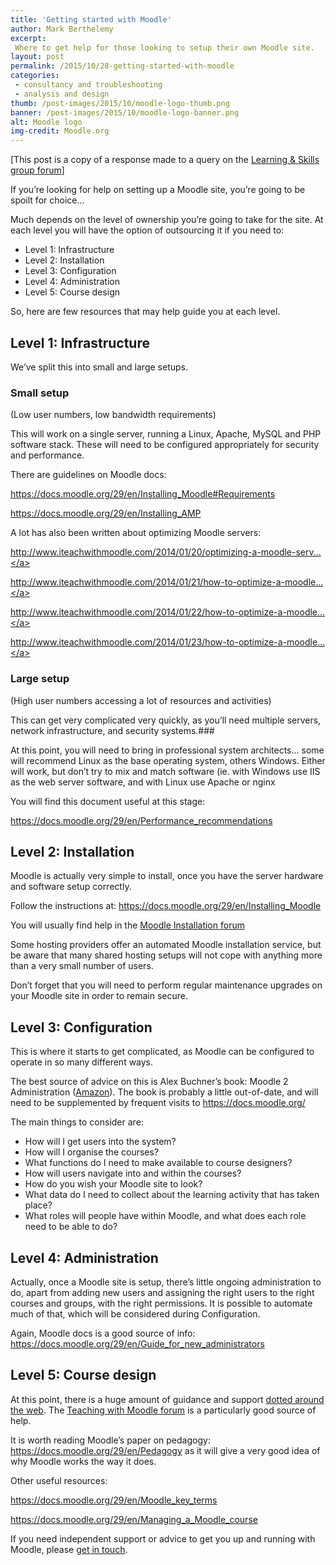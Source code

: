 ```yaml
---
title: 'Getting started with Moodle'
author: Mark Berthelemy
excerpt: 
 Where to get help for those looking to setup their own Moodle site.
layout: post
permalink: /2015/10/28-getting-started-with-moodle
categories:
 - consultancy and troubleshooting
 - analysis and design
thumb: /post-images/2015/10/moodle-logo-thumb.png
banner: /post-images/2015/10/moodle-logo-banner.png
alt: Moodle logo
img-credit: Moodle.org
---
```

[This post is a copy of a response made to a query on the <a href="http://learningandskillsgroup.ning.com/forum/topics/moodle-advice" target="_blank">Learning & Skills group forum</a>]

If you&rsquo;re looking for help on setting up a Moodle site, you&rsquo;re going to be spoilt for choice...

Much depends on the level of ownership you&rsquo;re going to take for the site. At each level you will have the option of outsourcing it if you need to:

- Level 1: Infrastructure
- Level 2: Installation
- Level 3: Configuration
- Level 4: Administration
- Level 5: Course design

So, here are few resources that may help guide you at each level.

## Level 1: Infrastructure

We&rsquo;ve split this into small and large setups.

### Small setup

(Low user numbers, low bandwidth requirements)

This will work on a single server, running a Linux, Apache, MySQL and PHP software stack. These will need to be configured appropriately for security and performance.

There are guidelines on Moodle docs:

<a href="https://docs.moodle.org/29/en/Installing_Moodle#Requirements" target="_blank">https://docs.moodle.org/29/en/Installing_Moodle#Requirements</a>

<a href="https://docs.moodle.org/29/en/Installing_AMP" target="_blank">https://docs.moodle.org/29/en/Installing_AMP</a>

A lot has also been written about optimizing Moodle servers:

<a href="http://www.iteachwithmoodle.com/2014/01/20/optimizing-a-moodle-server-step-1-fine-tune-apache/" target="_blank">http://www.iteachwithmoodle.com/2014/01/20/optimizing-a-moodle-serv...</a>

<a href="http://www.iteachwithmoodle.com/2014/01/21/how-to-optimize-a-moodle-server-part-2-mysql/" target="_blank">http://www.iteachwithmoodle.com/2014/01/21/how-to-optimize-a-moodle...</a>

<a href="http://www.iteachwithmoodle.com/2014/01/22/how-to-optimize-a-moodle-server-part-3-apache-on-a-diet/" target="_blank">http://www.iteachwithmoodle.com/2014/01/22/how-to-optimize-a-moodle...</a>

<a href="http://www.iteachwithmoodle.com/2014/01/23/how-to-optimize-a-moodle-server-part-4-apc/" target="_blank">http://www.iteachwithmoodle.com/2014/01/23/how-to-optimize-a-moodle...</a>

### Large setup

(High user numbers accessing a lot of resources and activities)

This can get very complicated very quickly, as you&rsquo;ll need multiple servers, network infrastructure, and security systems.### <br/></em>

At this point, you will need to bring in professional system architects... some will recommend Linux as the base operating system, others Windows. Either will work, but don&rsquo;t try to mix and match software (ie. with Windows use IIS as the web server software, and with Linux use Apache or nginx

You will find this document useful at this stage:

<a href="https://docs.moodle.org/29/en/Performance_recommendations" target="_blank">https://docs.moodle.org/29/en/Performance_recommendations</a>

## Level 2: Installation

Moodle is actually very simple to install, once you have the server hardware and software setup correctly.

Follow the instructions at: <a href="https://docs.moodle.org/29/en/Installing_Moodle" target="_blank">https://docs.moodle.org/29/en/Installing_Moodle</a>

You will usually find help in the <a href="https://moodle.org/mod/forum/view.php?id=28" target="_blank">Moodle Installation forum</a>

Some hosting providers offer an automated Moodle installation service, but be aware that many shared hosting setups will not cope with anything more than a very small number of users.

Don&rsquo;t forget that you will need to perform regular maintenance upgrades on your Moodle site in order to remain secure.


## Level 3: Configuration

This is where it starts to get complicated, as Moodle can be configured to operate in so many different ways.

The best source of advice on this is Alex Buchner&rsquo;s book: Moodle 2 Administration (<a href="http://www.amazon.co.uk/Moodle-2-Administration-Alex-B%C3%BCchner/dp/1849516049" target="_blank">Amazon</a>). The book is probably a little out-of-date, and will need to be supplemented by frequent visits to <a href="https://docs.moodle.org/" target="_blank">https://docs.moodle.org/</a>

The main things to consider are:

<ul>
<li>How will I get users into the system?</li>
<li>How will I organise the courses?</li>
<li>What functions do I need to make available to course designers?</li>
<li>How will users navigate into and within the courses?</li>
<li>How do you wish your Moodle site to look?</li>
<li>What data do I need to collect about the learning activity that has taken place?</li>
<li>What roles will people have within Moodle, and what does each role need to be able to do?</li>
</ul>

## Level 4: Administration

Actually, once a Moodle site is setup, there&rsquo;s little ongoing administration to do, apart from adding new users and assigning the right users to the right courses and groups, with the right permissions. It is possible to automate much of that, which will be considered during Configuration.

Again, Moodle docs is a good source of info: <a href="https://docs.moodle.org/29/en/Guide_for_new_administrators" target="_blank">https://docs.moodle.org/29/en/Guide_for_new_administrators</a>

## Level 5: Course design

At this point, there is a huge amount of guidance and support <a href="https://www.google.co.uk/webhp?sourceid=chrome-instant&amp;ion=1&amp;espv=2&amp;ie=UTF-8#q=moodle%20course%20design" target="_blank">dotted around the web</a>. The <a href="https://moodle.org/mod/forum/view.php?id=41" target="_blank">Teaching with Moodle forum</a> is a particularly good source of help.

It is worth reading Moodle&rsquo;s paper on pedagogy: <a href="https://docs.moodle.org/29/en/Pedagogy" target="_blank">https://docs.moodle.org/29/en/Pedagogy</a> as it will give a very good idea of why Moodle works the way it does.

Other useful resources:

<a href="https://docs.moodle.org/29/en/Moodle_key_terms" target="_blank">https://docs.moodle.org/29/en/Moodle_key_terms</a>

<a href="https://docs.moodle.org/29/en/Managing_a_Moodle_course" target="_blank">https://docs.moodle.org/29/en/Managing_a_Moodle_course</a>

If you need independent support or advice to get you up and running with Moodle, please <a href="/contact.html">get in touch</a>.